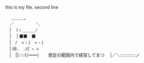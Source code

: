 this is my file.
second line

　 ＿＿＿_  
 　／　　　　　＼  
 　|　 lヽ＿＿＿ﾉ  
 　|　 | ■■　■  
 　|　/　<・)　<・)  
 　| (6:.　.:/(´ヽ >　　  
 　|　||:::::(（━━） 　 想定の範囲内で経営してまつ 
 　|／＼::::::::::::ノ